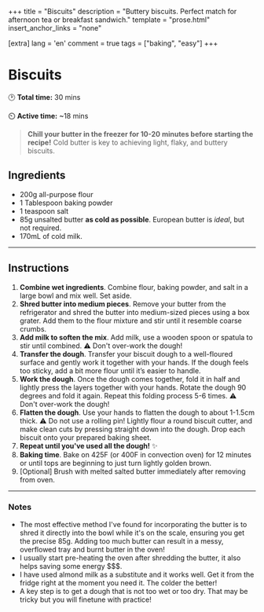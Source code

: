 +++
title = "Biscuits"
description = "Buttery biscuits. Perfect match for afternoon tea or breakfast sandwich."
template = "prose.html"
insert_anchor_links = "none"

[extra]
lang = 'en'
comment = true
tags = ["baking", "easy"]
+++


# Biscuits

🕑 **Total time:** 30 mins 

⏲️ **Active time:** ~18 mins 

> **Chill your butter in the freezer for 10-20 minutes before starting the recipe!**
Cold butter is key to achieving light, flaky, and buttery biscuits.


## Ingredients

- 200g all-purpose flour
- 1 Tablespoon baking powder
- 1 teaspoon salt
- 85g unsalted butter **as cold as possible**. European butter is _ideal_, but not required.
- 170mL of cold milk.

---

## Instructions

1. **Combine wet ingredients**. Combine flour, baking powder, and salt in a large bowl and mix well. Set aside.
1. **Shred butter into medium pieces**. Remove your butter from the refrigerator and shred the butter into medium-sized pieces using a box grater. Add them to the flour mixture and stir until it resemble coarse crumbs.
1. **Add milk to soften the mix**. Add milk, use a wooden spoon or spatula to stir until combined. ⚠️ Don't over-work the dough!
1. **Transfer the dough**. Transfer your biscuit dough to a well-floured surface and gently work it together with your hands. If the dough feels too sticky, add a bit more flour until it’s easier to handle.
1. **Work the dough**. Once the dough comes together, fold it in half and lightly press the layers together with your hands. Rotate the dough 90 degrees and fold it again. Repeat this folding process 5-6 times. ⚠️ Don't over-work the dough!
1. **Flatten the dough**. Use your hands to flatten the dough to about 1-1.5cm thick.  ⚠️ Do not use a rolling pin! Lightly flour a round biscuit cutter, and make clean cuts by pressing straight down into the dough. Drop each biscuit onto your prepared baking sheet.
1. **Repeat until you've used all the dough!** ✨
1. **Baking time**. Bake on 425F (or 400F in convection oven) for 12 minutes or until tops are beginning to just turn lightly golden brown.
1. [Optional] Brush with melted salted butter immediately after removing from oven.

---

### Notes

- The most effective method I've found for incorporating the butter is to shred it directly into the bowl while it's on the scale, ensuring you get the precise 85g. Adding too much butter can result in a messy, overflowed tray and burnt butter in the oven!
- I usually start pre-heating the oven after shredding the butter, it also helps saving some energy $$$.
- I have used almond milk as a substitute and it works well. Get it from the fridge right at the moment you need it. The colder the better!
- A key step is to get a dough that is not too wet or too dry. That may be tricky but you will finetune with practice!